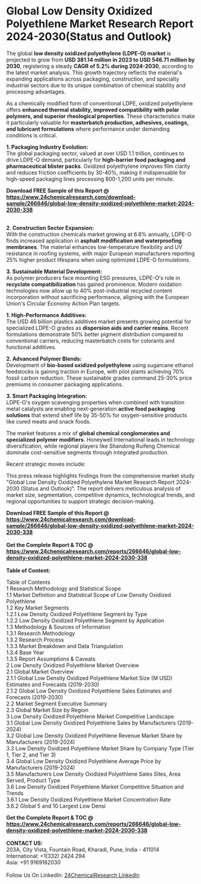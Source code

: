 <h1>Global Low Density Oxidized Polyethlene Market Research Report 2024-2030(Status and Outlook)</h1><p>The global <strong>low density oxidized polyethylene (LDPE-O) market</strong> is projected to grow from <strong>USD 381.14 million in 2023 to USD 546.71 million by 2030</strong>, registering a steady <strong>CAGR of 5.2% during 2024-2030</strong>, according to the latest market analysis. This growth trajectory reflects the material's expanding applications across packaging, construction, and specialty industrial sectors due to its unique combination of chemical stability and processing advantages.</p><p>As a chemically modified form of conventional LDPE, oxidized polyethylene offers <strong>enhanced thermal stability, improved compatibility with polar polymers, and superior rheological properties</strong>. These characteristics make it particularly valuable for <strong>masterbatch production, adhesives, coatings, and lubricant formulations</strong> where performance under demanding conditions is critical.</p><p><strong>1. Packaging Industry Evolution:</strong><br>
The global packaging sector, valued at over USD 1.1 trillion, continues to drive LDPE-O demand, particularly for <strong>high-barrier food packaging and pharmaceutical blister packs</strong>. Oxidized polyethylene improves film clarity and reduces friction coefficients by 30-40%, making it indispensable for high-speed packaging lines processing 800-1,200 units per minute.</p><div><b>Download FREE Sample of this Report @ 
            <a href="https://www.24chemicalresearch.com/download-sample/266646/global-low-density-oxidized-polyethlene-market-2024-2030-338">
            https://www.24chemicalresearch.com/download-sample/266646/global-low-density-oxidized-polyethlene-market-2024-2030-338</a></b></div><br><p><strong>2. Construction Sector Expansion:</strong><br>
With the construction chemicals market growing at 6.8% annually, LDPE-O finds increased application in <strong>asphalt modification and waterproofing membranes</strong>. The material enhances low-temperature flexibility and UV resistance in roofing systems, with major European manufacturers reporting 25% higher product lifespans when using optimized LDPE-O formulations.</p><p><strong>3. Sustainable Material Development:</strong><br>
As polymer producers face mounting ESG pressures, LDPE-O's role in <strong>recyclate compatibilization</strong> has gained prominence. Modern oxidation technologies now allow up to 40% post-industrial recycled content incorporation without sacrificing performance, aligning with the European Union's Circular Economy Action Plan targets.</p><p><strong>1. High-Performance Additives:</strong><br>
The USD 46 billion plastics additives market presents growing potential for specialized LDPE-O grades as <strong>dispersion aids and carrier resins</strong>. Recent formulations demonstrate 50% better pigment distribution compared to conventional carriers, reducing masterbatch costs for colorants and functional additives.</p><p><strong>2. Advanced Polymer Blends:</strong><br>
Development of <strong>bio-based oxidized polyethylene</strong> using sugarcane ethanol feedstocks is gaining traction in Europe, with pilot plants achieving 70% fossil carbon reduction. These sustainable grades command 25-30% price premiums in consumer packaging applications.</p><p><strong>3. Smart Packaging Integration:</strong><br>
LDPE-O's oxygen scavenging properties when combined with transition metal catalysts are enabling next-generation <strong>active food packaging solutions</strong> that extend shelf life by 35-50% for oxygen-sensitive products like cured meats and snack foods.</p><p>The market features a mix of <strong>global chemical conglomerates and specialized polymer modifiers</strong>. Honeywell International leads in technology diversification, while regional players like Shandong Ruifeng Chemical dominate cost-sensitive segments through integrated production.</p><p>Recent strategic moves include:</p><p>This press release highlights findings from the comprehensive market study "Global Low Density Oxidized Polyethylene Market Research Report 2024-2030 (Status and Outlook)". The report delivers meticulous analysis of market size, segmentation, competitive dynamics, technological trends, and regional opportunities to support strategic decision-making.</p><div><b>Download FREE Sample of this Report @ 
            <a href="https://www.24chemicalresearch.com/download-sample/266646/global-low-density-oxidized-polyethlene-market-2024-2030-338">
            https://www.24chemicalresearch.com/download-sample/266646/global-low-density-oxidized-polyethlene-market-2024-2030-338</a></b></div><br><div><b>Get the Complete Report & TOC @ 
            <a href="https://www.24chemicalresearch.com/reports/266646/global-low-density-oxidized-polyethlene-market-2024-2030-338">
            https://www.24chemicalresearch.com/reports/266646/global-low-density-oxidized-polyethlene-market-2024-2030-338</a></b></div><br>
            <b>Table of Content:</b><p>Table of Contents<br />
1 Research Methodology and Statistical Scope<br />
1.1 Market Definition and Statistical Scope of Low Density Oxidized Polyethlene<br />
1.2 Key Market Segments<br />
1.2.1 Low Density Oxidized Polyethlene Segment by Type<br />
1.2.2 Low Density Oxidized Polyethlene Segment by Application<br />
1.3 Methodology & Sources of Information<br />
1.3.1 Research Methodology<br />
1.3.2 Research Process<br />
1.3.3 Market Breakdown and Data Triangulation<br />
1.3.4 Base Year<br />
1.3.5 Report Assumptions & Caveats<br />
2 Low Density Oxidized Polyethlene Market Overview<br />
2.1 Global Market Overview<br />
2.1.1 Global Low Density Oxidized Polyethlene Market Size (M USD) Estimates and Forecasts (2019-2030)<br />
2.1.2 Global Low Density Oxidized Polyethlene Sales Estimates and Forecasts (2019-2030)<br />
2.2 Market Segment Executive Summary<br />
2.3 Global Market Size by Region<br />
3 Low Density Oxidized Polyethlene Market Competitive Landscape<br />
3.1 Global Low Density Oxidized Polyethlene Sales by Manufacturers (2019-2024)<br />
3.2 Global Low Density Oxidized Polyethlene Revenue Market Share by Manufacturers (2019-2024)<br />
3.3 Low Density Oxidized Polyethlene Market Share by Company Type (Tier 1, Tier 2, and Tier 3)<br />
3.4 Global Low Density Oxidized Polyethlene Average Price by Manufacturers (2019-2024)<br />
3.5 Manufacturers Low Density Oxidized Polyethlene Sales Sites, Area Served, Product Type<br />
3.6 Low Density Oxidized Polyethlene Market Competitive Situation and Trends<br />
3.6.1 Low Density Oxidized Polyethlene Market Concentration Rate<br />
3.6.2 Global 5 and 10 Largest Low Densi</p><div><b>Get the Complete Report & TOC @ 
            <a href="https://www.24chemicalresearch.com/reports/266646/global-low-density-oxidized-polyethlene-market-2024-2030-338">
            https://www.24chemicalresearch.com/reports/266646/global-low-density-oxidized-polyethlene-market-2024-2030-338</a></b></div><br><b>CONTACT US:</b><br>
            203A, City Vista, Fountain Road, Kharadi, Pune, India - 411014<br>
            International: +1(332) 2424 294<br>
            Asia: +91 9169162030 <br><br>
            Follow Us On LinkedIn: <a href="https://www.linkedin.com/company/24chemicalresearch/">24ChemicalResearch LinkedIn</a>